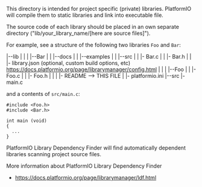 <!-- @format -->

This directory is intended for project specific (private) libraries.
PlatformIO will compile them to static libraries and link into executable file.

The source code of each library should be placed in an own separate directory
("lib/your_library_name/[here are source files]").

For example, see a structure of the following two libraries `Foo` and `Bar`:

|--lib
| |
| |--Bar
| | |--docs
| | |--examples
| | |--src
| | |- Bar.c
| | |- Bar.h
| | |- library.json (optional, custom build options, etc) https://docs.platformio.org/page/librarymanager/config.html
| |
| |--Foo
| | |- Foo.c
| | |- Foo.h
| |
| |- README --> THIS FILE
|
|- platformio.ini
|--src
|- main.c

and a contents of `src/main.c`:

```
#include <Foo.h>
#include <Bar.h>

int main (void)
{
  ...
}

```

PlatformIO Library Dependency Finder will find automatically dependent
libraries scanning project source files.

More information about PlatformIO Library Dependency Finder

- https://docs.platformio.org/page/librarymanager/ldf.html
